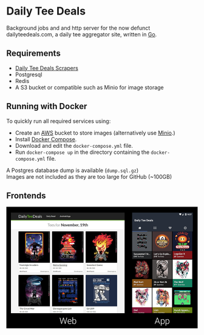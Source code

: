 # Daily Tee Deals
Background jobs and and http server for the now defunct dailyteedeals.com, a daily tee aggregator site, written in [Go](https://golang.org).

## Requirements
* [Daily Tee Deals Scrapers](https://github.com/harrisbaird/dailyteedeals_scrapers)
* Postgresql
* Redis
* A S3 bucket or compatible such as Minio for image storage

## Running with Docker
To quickly run all required services using:
* Create an [AWS](https://aws.amazon.com/) bucket to store images (alternatively use [Minio](https://github.com/minio/minio).)
* Install [Docker Compose](https://docs.docker.com/compose/).
* Download and edit the `docker-compose.yml` file.
* Run `docker-compose up` in the directory containing the `docker-compose.yml` file.

A Postgres database dump is available (`dump.sql.gz`)  
Images are not included as they are too large for GitHub (~100GB)



## Frontends

![Frontends](https://github.com/harrisbaird/dailyteedeals/blob/master/assets/frontends.png?raw=true)
